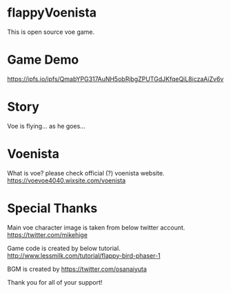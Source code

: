 # flappyVoenista
This is open source voe game.

# Game Demo
https://ipfs.io/ipfs/QmabYPG317AuNH5obRjbgZPUTGdJKfqeQiL8iczaAiZv6v

# Story
Voe is flying... as he goes...

# Voenista
What is voe? please check official (?) voenista website.
https://voevoe4040.wixsite.com/voenista


# Special Thanks
Main voe character image is taken from below twitter account.
https://twitter.com/mikehige

Game code is created by below tutorial.
http://www.lessmilk.com/tutorial/flappy-bird-phaser-1

BGM is created by
https://twitter.com/osanaiyuta

Thank you for all of your support!

